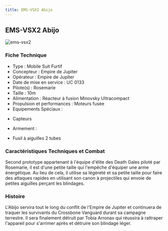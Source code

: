 ```yaml
---
title: EMS-VSX2 Abijo
---
```


EMS-VSX2 Abijo
--------------

![ems-vsx2](/images/stories/manga/crossbone/ms/ems-vsx2.jpg) 


### Fiche Technique


- Type : Mobile Suit Furtif  
- Concepteur : Empire de Jupiter  
- Opérateur : Empire de Jupiter  
- Date de mise en service : UC 0133  
- Pilote(s) : Rosemarie  
- Taille : 10m   
- Alimentation : Réacteur à fusion Minovsky Ultracompact  
- Propulsion et performances : Moteurs fusée  
- Equipements Spéciaux :


* Capteurs


- Armement :


* Fusil à aiguilles 2 tubes


### Caractéristiques Techniques et Combat


Second prototype appartenant à l'équipe d'élite des Death Gales piloté par Rosemarie, il est d'une petite taille qui l'empêche d'équiper une arme énergétique. Au lieu de cela, il utilise sa légèreté et sa petite taille pour faire des attaques rapides en utilisant son canon à projectiles qui envoie de petites aiguilles perçant les blindages.


### Histoire


L'Abijo servira tout le long du conflit de l'Empire de Jupiter et continuera de traquer les survivants du Crossbone Vanguard durant sa campagne terrestre. Il sera finalement détruit par Tobia Arronax qui réussira à rattraper l'appareil pour s'arrimer après et détruire son blindage léger.

